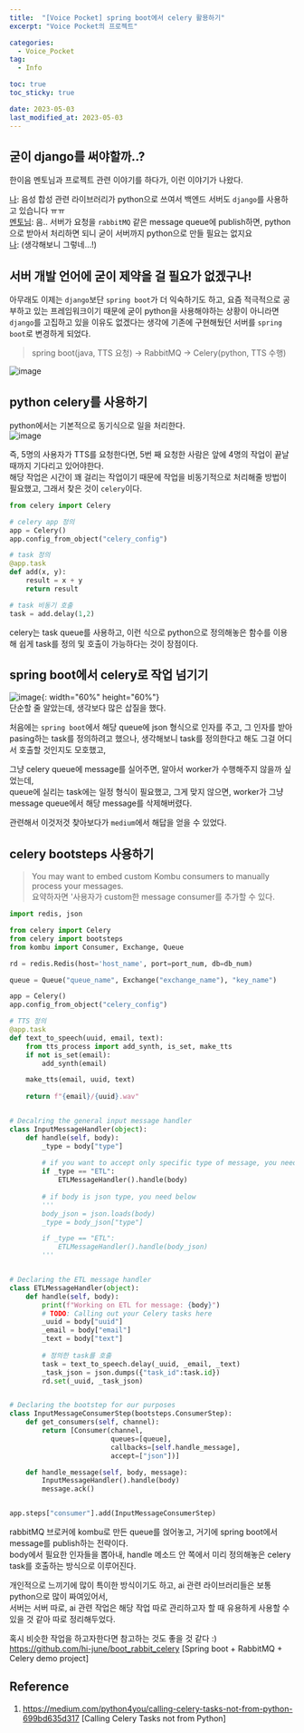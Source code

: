 ```yaml
---
title:  "[Voice Pocket] spring boot에서 celery 활용하기"
excerpt: "Voice Pocket의 프로젝트"

categories:
  - Voice_Pocket
tag:
  - Info

toc: true
toc_sticky: true

date: 2023-05-03
last_modified_at: 2023-05-03
---
```

## 굳이 django를 써야할까..?
한이음 멘토님과 프로젝트 관련 이야기를 하다가, 이런 이야기가 나왔다.

<u>나</u>: 음성 합성 관련 라이브러리가 python으로 쓰여서 백엔드 서버도 `django`를 사용하고 있습니다 ㅠㅠ  
<u>멘토님</u>: 음.. 서버가 요청을 `rabbitMQ` 같은 message queue에 publish하면, python으로 받아서 처리하면 되니 굳이 서버까지 python으로 만들 필요는 없지요  
<u>나</u>: (생각해보니 그렇네…!)


## 서버 개발 언어에 굳이 제약을 걸 필요가 없겠구나!
아무래도 이제는 `django`보단 `spring boot`가 더 익숙하기도 하고, 요즘 적극적으로 공부하고 있는 프레임워크이기 때문에 굳이 python을 사용해야하는 상황이 아니라면 `django`를 고집하고 있을 이유도 없겠다는 생각에 기존에 구현해뒀던 서버를 `spring boot`로 변경하게 되었다.

> spring boot(java, TTS 요청) → RabbitMQ → Celery(python, TTS 수행)  

![image](/assets/images/Voice_Pocket/2-3.png)<br>

## python celery를 사용하기
python에서는 기본적으로 동기식으로 일을 처리한다.  
![image](/assets/images/Voice_Pocket/2-2.png)<br>

즉, 5명의 사용자가 TTS를 요청한다면, 5번 째 요청한 사람은 앞에 4명의 작업이 끝날 때까지 기다리고 있어야한다.  
해당 작업은 시간이 꽤 걸리는 작업이기 때문에 작업을 비동기적으로 처리해줄 방법이 필요했고, 그래서 찾은 것이 `celery`이다.


```python
from celery import Celery

# celery app 정의
app = Celery()
app.config_from_object("celery_config")

# task 정의
@app.task
def add(x, y):
    result = x + y
    return result

# task 비동기 호출
task = add.delay(1,2)
```
celery는 task queue를 사용하고, 이런 식으로 python으로 정의해놓은 함수를 이용해 쉽게 task를 정의 및 호출이 가능하다는 것이 장점이다.  


## spring boot에서 celery로 작업 넘기기
![image](/assets/images/Voice_Pocket/2-1.png){: width="60%" height="60%"}<br>
단순할 줄 알았는데, 생각보다 많은 삽질을 했다.  

처음에는 `spring boot`에서 해당 queue에 json 형식으로 인자를 주고, 그 인자를 받아 pasing하는 task를 정의하려고 했으나, 생각해보니 task를 정의한다고 해도 그걸 어디서 호출할 것인지도 모호했고,  

그냥 celery queue에 message를 실어주면, 알아서 worker가 수행해주지 않을까 싶었는데,  
queue에 실리는 task에는 일정 형식이 필요했고, 그게 맞지 않으면, worker가 그냥 message queue에서 해당 message를 삭제해버렸다.  

관련해서 이것저것 찾아보다가 `medium`에서 해답을 얻을 수 있었다.  


## celery bootsteps 사용하기
> You may want to embed custom Kombu consumers to manually process your messages.  
요약하자면 '사용자가 custom한 message consumer를 추가할 수 있다.  

```python
import redis, json

from celery import Celery
from celery import bootsteps
from kombu import Consumer, Exchange, Queue

rd = redis.Redis(host='host_name', port=port_num, db=db_num)

queue = Queue("queue_name", Exchange("exchange_name"), "key_name")

app = Celery()
app.config_from_object("celery_config")

# TTS 정의
@app.task
def text_to_speech(uuid, email, text):
    from tts_process import add_synth, is_set, make_tts
    if not is_set(email):
        add_synth(email)

    make_tts(email, uuid, text)
        
    return f"{email}/{uuid}.wav"


# Decalring the general input message handler
class InputMessageHandler(object):
    def handle(self, body):
        _type = body["type"]
        
        # if you want to accept only specific type of message, you need below
        if _type == "ETL":
            ETLMessageHandler().handle(body)
        
        # if body is json type, you need below
        '''
        body_json = json.loads(body)  
        _type = body_json["type"]

        if _type == "ETL":
            ETLMessageHandler().handle(body_json)
        '''


# Declaring the ETL message handler
class ETLMessageHandler(object):
    def handle(self, body):
        print(f"Working on ETL for message: {body}")
        # TODO: Calling out your Celery tasks here
        _uuid = body["uuid"]
        _email = body["email"]
        _text = body["text"]
        
        # 정의한 task를 호출
        task = text_to_speech.delay(_uuid, _email, _text)
        _task_json = json.dumps({"task_id":task.id})
        rd.set(_uuid, _task_json)


# Declaring the bootstep for our purposes
class InputMessageConsumerStep(bootsteps.ConsumerStep):
    def get_consumers(self, channel):
        return [Consumer(channel,
                         queues=[queue],
                         callbacks=[self.handle_message],
                         accept=["json"])]

    def handle_message(self, body, message):
        InputMessageHandler().handle(body)
        message.ack()


app.steps["consumer"].add(InputMessageConsumerStep)
```

rabbitMQ 브로커에 kombu로 만든 queue를 얹어놓고, 거기에 spring boot에서 message를 publish하는 전략이다.  
body에서 필요한 인자들을 뽑아내, handle 메소드 안 쪽에서 미리 정의해놓은 celery task를 호출하는 방식으로 이루어진다.  

개인적으로 느끼기에 많이 특이한 방식이기도 하고, ai 관련 라이브러리들은 보통 python으로 많이 짜여있어서,  
서버는 서버 따로, ai 관련 작업은 해당 작업 따로 관리하고자 할 때 유용하게 사용할 수 있을 것 같아 따로 정리해두었다.  

혹시 비슷한 작업을 하고자한다면 참고하는 것도 좋을 것 같다 :)  
<https://github.com/hi-june/boot_rabbit_celery> [Spring boot + RabbitMQ + Celery demo project]

## Reference
1) <https://medium.com/python4you/calling-celery-tasks-not-from-python-699bd635d317> [Calling Celery Tasks not from Python]  
